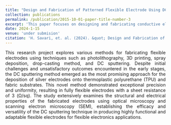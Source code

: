 ```yaml
---
title: "Design and Fabrication of Patterned Flexible Electrode Using DC Sputtering and Shadow Mask"
collection: publications
permalink: /publication/2015-10-01-paper-title-number-3
excerpt: 'This paper focuses on designing and fabricating conductive electrodes on flexible substrates.'
date: 2024-1-15
venue: 'under submision'
citation: 'H. Savari, et. al. (2024). &quot; Design and Fabrication of Patterned Flexible Electrode Using DC Sputtering and Shadow Mask.&quot; <i>NA</i>.'
---
```

<div style='text-align: justify;'>
This research project explores various methods for fabricating flexible electrodes using techniques such as photolithography, 3D printing, spray deposition, drop-casting method, and DC sputtering. Despite initial challenges and unsatisfactory outcomes encountered in the early stages, the DC sputtering method emerged as the most promising approach for the deposition of silver electrodes onto thermoplastic polyurethane (TPU) and fabric substrates. This novel method demonstrated exceptional precision and uniformity, resulting in fully flexible electrodes with a sheet resistance of 3 (Ω/sq). The study extensively examines the structural and electrical properties of the fabricated electrodes using optical microscopy and scanning electron microscopy (SEM), establishing the efficacy and versatility of the DC sputtering technique in producing highly functional and adaptable flexible electrodes for flexible electronics applications.
</div>
